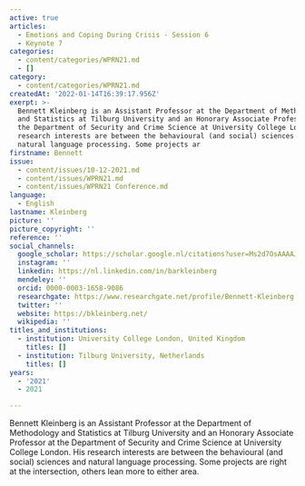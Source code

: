 ```yaml
---
active: true
articles:
  - Emotions and Coping During Crisis - Session 6
  - Keynote 7
categories:
  - content/categories/WPRN21.md
  - []
category:
  - content/categories/WPRN21.md
createdAt: '2022-01-14T16:39:17.956Z'
exerpt: >-
  Bennett Kleinberg is an Assistant Professor at the Department of Methodology
  and Statistics at Tilburg University and an Honorary Associate Professor at
  the Department of Security and Crime Science at University College London. His
  research interests are between the behavioural (and social) sciences and
  natural language processing. Some projects ar
firstname: Bennett
issue:
  - content/issues/10-12-2021.md
  - content/issues/WPRN21.md
  - content/issues/WPRN21 Conference.md
language:
  - English
lastname: Kleinberg
picture: ''
picture_copyright: ''
reference: ''
social_channels:
  google_scholar: https://scholar.google.nl/citations?user=Ms2d7OsAAAAJ&hl=en
  instagram: ''
  linkedin: https://nl.linkedin.com/in/barkleinberg
  mendeley: ''
  orcid: 0000-0003-1658-9086
  researchgate: https://www.researchgate.net/profile/Bennett-Kleinberg
  twitter: ''
  website: https://bkleinberg.net/
  wikipedia: ''
titles_and_institutions:
  - institution: University College London, United Kingdom
    titles: []
  - institution: Tilburg University, Netherlands
    titles: []
years:
  - '2021'
  - 2021

---
```

Bennett Kleinberg is an Assistant Professor at the Department of Methodology and Statistics at Tilburg University and an Honorary Associate Professor at the Department of Security and Crime Science at University College London. His research interests are between the behavioural (and social) sciences and natural language processing. Some projects are right at the intersection, others lean more to either area.